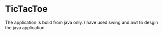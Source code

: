 # TicTacToe

The application is bulid from java only. I have used swing and awt to desgin the java application 
